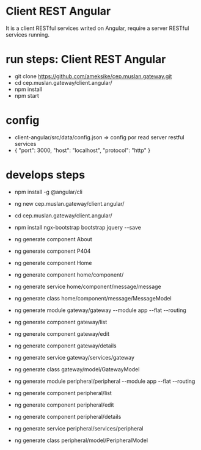 # Client REST Angular  
It is a client RESTful services writed on Angular, require a server RESTful services running.


# run steps: Client REST Angular
- git clone https://github.com/ameksike/cep.muslan.gateway.git
- cd cep.muslan.gateway/client.angular/
- npm install
- npm start


# config 
- client-angular/src/data/config.json => config por read server restful services 
- {
    "port": 3000,
    "host": "localhost",
    "protocol": "http"
}

# develops steps
- npm install -g @angular/cli
- ng new cep.muslan.gateway/client.angular/
- cd cep.muslan.gateway/client.angular/

- npm install ngx-bootstrap bootstrap jquery --save

- ng generate component About
- ng generate component P404
- ng generate component Home
- ng generate component home/component/
- ng generate service home/component/message/message
- ng generate class home/component/message/MessageModel

- ng generate module gateway/gateway --module app --flat --routing
- ng generate component gateway/list
- ng generate component gateway/edit
- ng generate component gateway/details
- ng generate service gateway/services/gateway
- ng generate class gateway/model/GatewayModel

- ng generate module peripheral/peripheral --module app --flat --routing
- ng generate component peripheral/list
- ng generate component peripheral/edit
- ng generate component peripheral/details
- ng generate service peripheral/services/peripheral
- ng generate class peripheral/model/PeripheralModel

